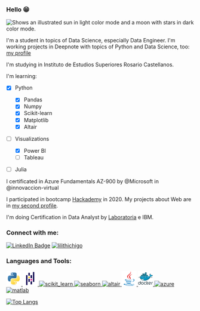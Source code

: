 ### Hello 😁

<picture>
  <source media="(prefers-color-scheme: dark)" srcset="https://octodex.github.com/images/stormtroopocat.png">
  <img alt="Shows an illustrated sun in light color mode and a moon with stars in dark color mode." src="https://octodex.github.com/octobiwan/">
</picture>

I'm a student in topics of Data Science, especially Data Engineer. I'm working projects in Deepnote with topics of Python and Data Science, too: [my profile](https://deepnote.com/@taniaalexbm)


I'm studying in Instituto de Estudios Superiores Rosario Castellanos.

I'm learning:
- [x] Python
  - [x] Pandas
  - [x] Numpy
  - [x] Scikit-learn
  - [x] Matplotlib
  - [x] Altair
- [ ] Visualizations
  - [x] Power BI
  - [ ] Tableau
- [ ] Julia


I certificated in Azure Fundamentals AZ-900 by @Microsoft in @innovaccion-virtual


I participated in bootcamp [Hackademy](https://hackademy.lat/) in 2020.
My projects about Web are in [my second profile](https://github.com/AlexBM45).


I'm doing Certification in Data Analyst by [Laboratoria](https://www.laboratoria.la/) e IBM.

<h3 align="left">Connect with me:</h3>
<p align="left">
<a href="https://www.linkedin.com/in/alejandrabm/"><img src="https://img.shields.io/badge/LinkedIn-blue?style=for-the-badge&logo=linkedin&logoColor=white" alt="LinkedIn Badge"/></a>
<a href="https://twitter.com/lilithichigo" target="blank"><img src="https://img.shields.io/twitter/follow/lilithichigo?logo=twitter&style=for-the-badge" alt="lilithichigo" /></a> </p>

<h3 align="left">Languages and Tools:</h3>
<a href="https://www.python.org" target="_blank" rel="noreferrer"> <img src="https://raw.githubusercontent.com/devicons/devicon/master/icons/python/python-original.svg" alt="python" width="40" height="40"/> </a>
<a href="https://pandas.pydata.org/" target="_blank" rel="noreferrer"> <img src="https://raw.githubusercontent.com/devicons/devicon/2ae2a900d2f041da66e950e4d48052658d850630/icons/pandas/pandas-original.svg" alt="pandas" width="40" height="40"/> </a>
<a href="https://scikit-learn.org/" target="_blank" rel="noreferrer"> <img src="https://upload.wikimedia.org/wikipedia/commons/0/05/Scikit_learn_logo_small.svg" alt="scikit_learn" width="40" height="40"/> </a> 
<a href="https://seaborn.pydata.org/" target="_blank" rel="noreferrer"> <img src="https://seaborn.pydata.org/_images/logo-mark-lightbg.svg" alt="seaborn" width="40" height="40"/> </a>
<a href="https://altair-viz.github.io/index.html" target="_blank" rel="noreferrer"> <img src="https://altair-viz.github.io/_static/altair-logo-light.png" alt="altair" width="40" height="40"/> </a>
<a href="https://www.java.com" target="_blank" rel="noreferrer"> <img src="https://raw.githubusercontent.com/devicons/devicon/master/icons/java/java-original.svg" alt="java" width="40" height="40"/> </a>
<a href="https://www.docker.com/" target="_blank" rel="noreferrer"> <img src="https://raw.githubusercontent.com/devicons/devicon/master/icons/docker/docker-original-wordmark.svg" alt="docker" width="40" height="40"/>
<a href="https://azure.microsoft.com/en-in/" target="_blank"> <img src="https://www.vectorlogo.zone/logos/microsoft_azure/microsoft_azure-icon.svg" alt="azure" width="40" height="40"/> </a>
<a href="https://www.mathworks.com/" target="_blank"> <img src="https://upload.wikimedia.org/wikipedia/commons/2/21/Matlab_Logo.png" alt="matlab" width="40" height="40"/> </a></p>

[![Top Langs](https://github-readme-stats.vercel.app/api/top-langs/?username=TaniaAlexBM&theme=highcontrast&layout=compact&hide_border=TRUE)](https://github.com/anuraghazra/github-readme-stats)
<!--
**TaniaAlexBM/TaniaAlexBM** is a ✨ _special_ ✨ repository because its `README.md` (this file) appears on your GitHub profile.

Here are some ideas to get you started:

- 🔭 I’m currently working on ...
- 🌱 I’m currently learning ...
- 👯 I’m looking to collaborate on ...
- 🤔 I’m looking for help with ...
- 💬 Ask me about ...
- 📫 How to reach me: ...
- 😄 Pronouns: ...
- ⚡ Fun fact: ...
-->
